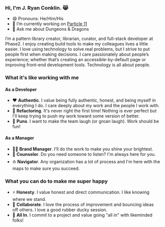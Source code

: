 ### Hi, I'm J. Ryan Conklin. :joy_cat:

- 😄 Pronouns: He/Him/His
- :goat: I’m currently working on [Particle 11](https://github.com/phase2/particle/tree/eleven)
- 💬 Ask me about Dungeons & Dragons

I’m a pattern library creator, librarian, curator, and full-stack developer at Phase2. I enjoy creating build tools to make my colleagues lives a little easier. I love using technology to solve real problems, but I strive to put people first when making decisions. I care passionately about people’s experience; whether that’s creating an accessible-by-default page or improving front-end development tools. Technology is all about people.

### What it's like working with me

#### As a Developer

- :hearts: **Authentic**. I value being fully authentic, honest, and being myself in everything I do. I care deeply about my work and the people I work with.
- :tada: **Refactoring**. It's never right the first time! Nothing is ever perfect but I'll keep trying to push my work toward some version of better.
- :corn: **Puns**. I want to make the team laugh (or groan laugh). Work should be fun!

#### As a Manager

- :guardsman: **Brand Manager**. I'll do the work to make you shine your brightest.
- :bear: **Counselor**. Do you need someone to listen? I'm always here for you.
- :boat: **Navigator**. Any organization has a lot of process and I'm here with the maps to make sure you succeed.

### What you can do to make me super happy

- :zap: **Honesty**. I value honest and direct communication. I like knowing where we stand.
- :duck: **Collaborate**. I love the process of improvement and bouncing ideas off others. I love a good rubber ducky session.
- :flower_playing_cards: **All In**. I commit to a project and value going "all in" with likeminded folks!
